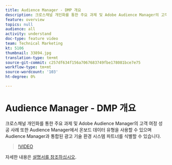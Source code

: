 ```yaml
---
title: Audience Manager - DMP 개요
description: 크로스채널 개인화를 통한 주요 과제 및 Adobe Audience Manager의 고객 여정 성공 사례 또한 Audience Manager에서 온보드 데이터 유형을 사용할 수 있으며 Audience Manager과 통합된 광고 기술 환경 시스템 파트너를 식별할 수 있습니다.
feature: overview
topics: null
audience: all
activity: understand
doc-type: feature video
team: Technical Marketing
kt: 5106
thumbnail: 33894.jpg
translation-type: tm+mt
source-git-commit: c257df634f156a7067683749fbe178081bce7e75
workflow-type: tm+mt
source-wordcount: '103'
ht-degree: 0%

---
```



# Audience Manager - DMP 개요

크로스채널 개인화를 통한 주요 과제 및 Adobe Audience Manager의 고객 여정 성공 사례 또한 Audience Manager에서 온보드 데이터 유형을 사용할 수 있으며 Audience Manager과 통합된 광고 기술 환경 시스템 파트너를 식별할 수 있습니다.

>[!VIDEO](https://video.tv.adobe.com/v/33894/?quality=12)

자세한 내용은 [설명서를 참조하십시오](https://docs.adobe.com/content/help/en/audience-manager/user-guide/overview/aam-overview.html).
